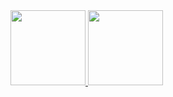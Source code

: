 <div>
  <a href="https://github.com/mateusfranca97">
  <img height="120em" src="https://github-readme-stats.vercel.app/api?username=mateusfranca97&show_icons=true&theme=synthwave&include_all_commits=true&count_private=true"/>
  <img height="120em" src="https://github-readme-stats.vercel.app/api/top-langs/?username=mateusfranca97&layout=compact&langs_count=7&theme=synthwave"/>
</div>
